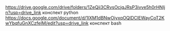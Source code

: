 https://drive.google.com/drive/folders/1ZeQii3CRvsOcjqJRsP3ivve5h0rHNIjn?usp=drive_link конспект python
https://docs.google.com/document/d/1lXM1dBNwOiyxqOQlDClEWayCoT2KwYbqfuGnXCzfeIM/edit?usp=drive_link конспект bash
